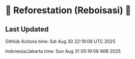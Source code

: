 
# 🌳 Reforestation (Reboisasi) 🌲

## Last Updated

GitHub Actions time: Sat Aug 30 22:19:08 UTC 2025

Indonesia/Jakarta time: Sun Aug 31 05:19:08 WIB 2025
